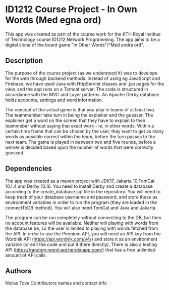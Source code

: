 # ID1212 Course Project - In Own Words (Med egna ord)

This app was created as part of the course work for the KTH Royal Institue of Technology course ID1212 Network Programming. 
The app aims to be a digital clone of the board game "In Other Words"/"Med andra ord".

## Description
The purpose of the course project (as we understood it) was to develope for the web through backend methods. Instead of using eg JavaScript and Firebase, 
we have used Java with HttpServlet classes and .jsp pages for the view, and the app runs on a Tomcat server. 
The code is structured in accordance with the MVC and Layer patterns. An Apache Derby database holds accounts, settings and word information.

The concept of the actual game is that you play in teams of at least two. The teammember take turn in being the explainer and the guesser. 
The explainer get a word on the screen that they have to explain to their teammeber without saying that exact work - ie, in other words. Within a certain time frame that can be chosen by the user, they want to get as many words as possible correct within the team, before the turn passes to the next team. The game is played in between two and five rounds, before a winner is decided based upon the number of words that were correctly guessed.


## Dependencies
The app was created as a maven project with JDK17, Jakarta 10,TomCat 10.1.4 and Derby 10.16.
You need to install Derby and create a database according to the create_database.sql file in the repository.
You will need to keep track of your database username and password, and store these as environment variables in order to run the program
(they are loaded in the connectToDB method).
You will also need TomCat and Java and Jakarta. 

The program can be run completely without connecting to the DB, but then no account features will be available. Netiher will playing with words from the database be, so the user is limited to playing with words fetched from the API. In order to use the Premium API, you will need an API key from the Wordnik API (https://api.wordnik.com/v4/) and store it as an environment variable (or edit the code and put it there directly). There is also a testing API (https://random-word-api.herokuapp.com/) that has a free unlimited amount of API calls.


## Authors
Niclas 
Tove 
Contributors names and contact info
